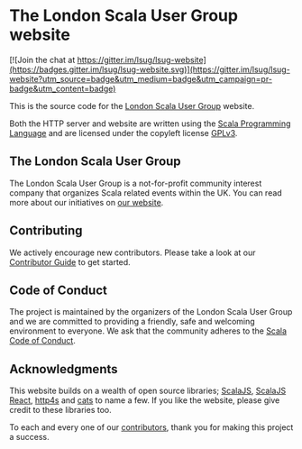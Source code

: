 # The London Scala User Group website

[![Join the chat at https://gitter.im/lsug/lsug-website](https://badges.gitter.im/lsug/lsug-website.svg)](https://gitter.im/lsug/lsug-website?utm_source=badge&utm_medium=badge&utm_campaign=pr-badge&utm_content=badge)

This is the source code for the [London Scala User Group](https://www.lsug.co.uk) website.

Both the HTTP server and website are written using the [Scala Programming Language](https://www.scala-lang.org/) and are licensed under the copyleft license [GPLv3](https://www.gnu.org/licenses/gpl-3.0.en.html).


## The London Scala User Group

The London Scala User Group is a not-for-profit community interest company that organizes Scala related events within the UK. You can read more about our initiatives on [our website](https://www.lsug.co.uk/about).

## Contributing

We actively encourage new contributors. Please take a look at our [Contributor Guide](CONTRIBUTING.md) to get started.

## Code of Conduct

The project is maintained by the organizers of the London Scala User Group and we are committed to providing a friendly, safe and welcoming environment to everyone. We ask that the community adheres to the [Scala Code of Conduct](https://www.scala-lang.org/conduct/).


## Acknowledgments

This website builds on a wealth of open source libraries; [ScalaJS](https://github.com/scala-js/scala-js), [ScalaJS React](https://github.com/japgolly/scalajs-react), [http4s](https://github.com/http4s/http4s) and [cats](https://github.com/typelevel/cats) to name a few. If you like the website, please give credit to these libraries too.

To each and every one of our [contributors](CONTRIBUTORS.md), thank you for making this project a success.
